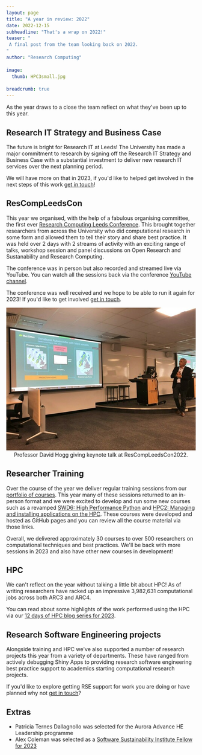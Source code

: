 ```yaml
---
layout: page
title: "A year in review: 2022"
date: 2022-12-15
subheadline: "That's a wrap on 2022!"
teaser: "
 A final post from the team looking back on 2022.
"
author: "Research Computing"

image:
  thumb: HPC3small.jpg

breadcrumb: true
---
```


As the year draws to a close the team reflect on what they've been up to this year.

## Research IT Strategy and Business Case

The future is bright for Research IT at Leeds! The University has made a major commitment to research by signing off the Research IT Strategy and Business Case with a substantial investment to deliver new research IT services over the next planning period.

We will have more on that in 2023, if you'd like to helped get involved in the next steps of this work [get in touch](https://it.leeds.ac.uk/it?id=sc_cat_item&sys_id=7587b2530f675f00a82247ece1050eda)!

## ResCompLeedsCon

This year we organised, with the help of a fabulous organising committee, the first ever [Research Computing Leeds Conference](https://rescompleedscon.github.io/conference2022/). This brought together researchers from across the University who did computational research in some form and allowed them to tell their story and share best practice. It was held over 2 days with 2 streams of activity with an exciting range of talks, workshop session and panel discussions on Open Research and Sustanability and Research Computing.

The conference was in person but also recorded and streamed live via YouTube. You can watch all the sessions back via the conference [YouTube channel](https://www.youtube.com/channel/UCcakxuKGW8bW9Dus-9OW4Tw).

The conference was well received and we hope to be able to run it again for 2023! If you'd like to get involved [get in touch](https://it.leeds.ac.uk/it?id=sc_cat_item&sys_id=7587b2530f675f00a82247ece1050eda).

<div style="text-align:center">

  <img alt="David Hogg giving keynote talk at ResCompLeedsCon2022" src="/images/blog/endofyear2022/rescompleedscon-davidhogg.jpg">
      <figcaption>
        Professor David Hogg giving keynote talk at ResCompLeedsCon2022.
      </figcaption> 
</div>

## Researcher Training

Over the course of the year we deliver regular training sessions from our [portfolio of courses](https://arc.leeds.ac.uk/training/courses/). This year many of these sessions returned to an in-person format and we were excited to develop and run some new courses such as a revamped [SWD6: High Performance Python](https://arctraining.github.io/swd6_hpp/) and [HPC2: Managing and installing applications on the HPC](https://arctraining.github.io/hpc2-software/welcome.html). These courses were developed and hosted as GitHub pages and you can review all the course material via those links.

Overall, we delivered approximately 30 courses to over 500 researchers on computational techniques and best practices. We'll be back with more sessions in 2023 and also have other new courses in development!

## HPC

We can't reflect on the year without talking a little bit about HPC! As of writing researchers have racked up an impressive 3,982,631 computational jobs across both ARC3 and ARC4. 

You can read about some highlights of the work performed using the HPC via our [12 days of HPC blog series for 2023](https://arc.leeds.ac.uk/blog/).

## Research Software Engineering projects

Alongside training and HPC we've also supported a number of research projects this year from a variety of departments. These have ranged from actively debugging Shiny Apps to providing research software engineering best practice support to academics starting computational research projects.

If you'd like to explore getting RSE support for work you are doing or have planned why not [get in touch](https://it.leeds.ac.uk/it?id=sc_cat_item&sys_id=7587b2530f675f00a82247ece1050eda)?


## Extras

- Patricia Ternes Dallagnollo was selected for the Aurora Advance HE Leadership programme
- Alex Coleman was selected as a [Software Sustainability Institute Fellow for 2023](https://software.ac.uk/blog/2022-12-15-announcing-2023-software-sustainability-institute-fellows)
